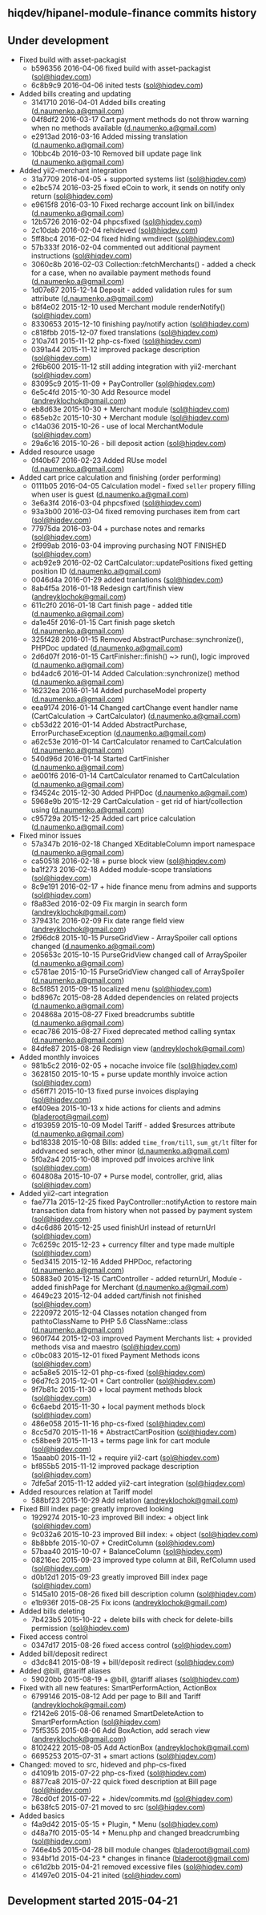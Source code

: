 hiqdev/hipanel-module-finance commits history
---------------------------------------------

## Under development

- Fixed build with asset-packagist
    - b596356 2016-04-06 fixed build with asset-packagist (sol@hiqdev.com)
    - 6c8b9c9 2016-04-06 inited tests (sol@hiqdev.com)
- Added bills creating and updating
    - 3141710 2016-04-01 Added bills creating (d.naumenko.a@gmail.com)
    - 04f8df2 2016-03-17 Cart payment methods do not throw warning when no methods available (d.naumenko.a@gmail.com)
    - e2913ad 2016-03-16 Added missing translation (d.naumenko.a@gmail.com)
    - 10bbc4b 2016-03-10 Removed bill update page link (d.naumenko.a@gmail.com)
- Added yii2-merchant integration
    - 31a7709 2016-04-05 + supported systems list (sol@hiqdev.com)
    - e2bc574 2016-03-25 fixed eCoin to work, it sends on notify only return (sol@hiqdev.com)
    - e9615f8 2016-03-10 Fixed recharge account link on bill/index (d.naumenko.a@gmail.com)
    - 12b5726 2016-02-04 phpcsfixed (sol@hiqdev.com)
    - 2c10dab 2016-02-04 rehideved (sol@hiqdev.com)
    - 5ff8bc4 2016-02-04 fixed hiding wmdirect (sol@hiqdev.com)
    - 57b333f 2016-02-04 commented out additional payment instructions (sol@hiqdev.com)
    - 3060c8b 2016-02-03 Collection::fetchMerchants() - added a check for a case, when no available payment methods found (d.naumenko.a@gmail.com)
    - 1d07e87 2015-12-14 Deposit - added validation rules for sum attribute (d.naumenko.a@gmail.com)
    - b8f4e02 2015-12-10 used Merchant module renderNotify() (sol@hiqdev.com)
    - 8330653 2015-12-10 finishing pay/notify action (sol@hiqdev.com)
    - c818fbb 2015-12-07 fixed translations (sol@hiqdev.com)
    - 210a741 2015-11-12 php-cs-fixed (sol@hiqdev.com)
    - 0391a44 2015-11-12 improved package description (sol@hiqdev.com)
    - 2f6b600 2015-11-12 still adding integration with yii2-merchant (sol@hiqdev.com)
    - 83095c9 2015-11-09 + PayController (sol@hiqdev.com)
    - 6e5c4fd 2015-10-30 Add Resource model (andreyklochok@gmail.com)
    - eb8d63e 2015-10-30 + Merchant module (sol@hiqdev.com)
    - 685eb2c 2015-10-30 + Merchant module (sol@hiqdev.com)
    - c14a036 2015-10-26 - use of local MerchantModule (sol@hiqdev.com)
    - 29a6c16 2015-10-26 - bill deposit action (sol@hiqdev.com)
- Added resource usage
    - 0f40b67 2016-02-23 Added RUse model (d.naumenko.a@gmail.com)
- Added cart price calculation and finishing (order performing)
    - 0111b05 2016-04-05 Calculation model - fixed `seller` propery filling when user is guest (d.naumenko.a@gmail.com)
    - 3e6a3f4 2016-03-04 phpcsfixed (sol@hiqdev.com)
    - 93a3b00 2016-03-04 fixed removing purchases item from cart (sol@hiqdev.com)
    - 77975da 2016-03-04 + purchase notes and remarks (sol@hiqdev.com)
    - 2f999ab 2016-03-04 improving purchasing NOT FINISHED (sol@hiqdev.com)
    - acb92e9 2016-02-02 CartCalculator::updatePositions fixed getting position ID (d.naumenko.a@gmail.com)
    - 0046d4a 2016-01-29 added tranlations (sol@hiqdev.com)
    - 8ab4f5a 2016-01-18 Redesign cart/finish view (andreyklochok@gmail.com)
    - 611c2f0 2016-01-18 Cart finish page - added title (d.naumenko.a@gmail.com)
    - da1e45f 2016-01-15 Cart finish page sketch (d.naumenko.a@gmail.com)
    - 325f428 2016-01-15 Removed AbstractPurchase::synchronize(), PHPDoc updated (d.naumenko.a@gmail.com)
    - 2d6d07f 2016-01-15 CartFinisher::finish() ~> run(), logic improved (d.naumenko.a@gmail.com)
    - bd4adc6 2016-01-14 Added Calculation::synchronize() method (d.naumenko.a@gmail.com)
    - 16232ea 2016-01-14 Added purchaseModel property (d.naumenko.a@gmail.com)
    - eea9174 2016-01-14 Changed cartChange event handler name (CartCalculation -> CartCalculator) (d.naumenko.a@gmail.com)
    - cb53d22 2016-01-14 Added AbstractPurchase, ErrorPurchaseException (d.naumenko.a@gmail.com)
    - a62c53e 2016-01-14 CartCalculator renamed to CartCalculation (d.naumenko.a@gmail.com)
    - 540d96d 2016-01-14 Started CartFinisher (d.naumenko.a@gmail.com)
    - ae001f6 2016-01-14 CartCalculator renamed to CartCalculation (d.naumenko.a@gmail.com)
    - f34524c 2015-12-30 Added PHPDoc (d.naumenko.a@gmail.com)
    - 5968e9b 2015-12-29 CartCalculation - get rid of hiart/collection using (d.naumenko.a@gmail.com)
    - c95729a 2015-12-25 Added cart price calculation (d.naumenko.a@gmail.com)
- Fixed minor issues
    - 57a347b 2016-02-18 Changed XEditableColumn import namespace (d.naumenko.a@gmail.com)
    - ca50518 2016-02-18 + purse block view (sol@hiqdev.com)
    - ba1f273 2016-02-18 Added module-scope translations (sol@hiqdev.com)
    - 8c9e191 2016-02-17 + hide finance menu from admins and supports (sol@hiqdev.com)
    - f8a83ed 2016-02-09 Fix margin in search form (andreyklochok@gmail.com)
    - 379431c 2016-02-09 Fix date range field view (andreyklochok@gmail.com)
    - 2f96dc8 2015-10-15 PurseGridView - ArraySpoiler call options changed (d.naumenko.a@gmail.com)
    - 205653c 2015-10-15 PurseGridView changed call of ArraySpoiler (d.naumenko.a@gmail.com)
    - c5781ae 2015-10-15 PurseGridView changed call of ArraySpoiler (d.naumenko.a@gmail.com)
    - 8c5f851 2015-09-15 localized menu (sol@hiqdev.com)
    - bd8967c 2015-08-28 Added dependencies on related projects (d.naumenko.a@gmail.com)
    - 204868a 2015-08-27 Fixed breadcrumbs subtitle (d.naumenko.a@gmail.com)
    - ecac786 2015-08-27 Fixed deprecated method calling syntax (d.naumenko.a@gmail.com)
    - 84dfe87 2015-08-26 Redisign view (andreyklochok@gmail.com)
- Added monthly invoices
    - 981b5c2 2016-02-05 + nocache invoice file (sol@hiqdev.com)
    - 3628150 2015-10-15 + purse update monthly invoice action (sol@hiqdev.com)
    - d56ff71 2015-10-13 fixed purse invoices displaying (sol@hiqdev.com)
    - ef409ea 2015-10-13 x hide actions for clients and admins (bladeroot@gmail.com)
    - d193959 2015-10-09 Model Tariff - added $resurces attribute (d.naumenko.a@gmail.com)
    - bd18338 2015-10-08 Bills: added `time_from/till`, `sum_gt/lt` filter for addvanced serach, other minor (d.naumenko.a@gmail.com)
    - 5f0a2a4 2015-10-08 improved pdf invoices archive link (sol@hiqdev.com)
    - 604808a 2015-10-07 + Purse model, controller, grid, alias (sol@hiqdev.com)
- Added yii2-cart integration
    - fae771a 2015-12-25 fixed PayController::notifyAction to restore main transaction data from history when not passed by payment system (sol@hiqdev.com)
    - d4c6d86 2015-12-25 used finishUrl instead of returnUrl (sol@hiqdev.com)
    - 7c6259c 2015-12-23 + currency filter and type made multiple (sol@hiqdev.com)
    - 5ed3415 2015-12-16 Added PHPDoc, refactoring (d.naumenko.a@gmail.com)
    - 50883e0 2015-12-15 CartController - added returnUrl, Module - added finishPage for Merchant (d.naumenko.a@gmail.com)
    - 4649c23 2015-12-04 added cart/finish not finished (sol@hiqdev.com)
    - 2220972 2015-12-04 Classes notation changed from pathtoClassName to PHP 5.6 ClassName::class (d.naumenko.a@gmail.com)
    - 960f744 2015-12-03 improved Payment Merchants list: + provided methods visa and maestro (sol@hiqdev.com)
    - c0bc083 2015-12-01 fixed Payment Methods icons (sol@hiqdev.com)
    - ac5a8e5 2015-12-01 php-cs-fixed (sol@hiqdev.com)
    - 96d7fc3 2015-12-01 + Cart controller (sol@hiqdev.com)
    - 9f7b81c 2015-11-30 + local payment methods block (sol@hiqdev.com)
    - 6c6aebd 2015-11-30 + local payment methods block (sol@hiqdev.com)
    - 486e058 2015-11-16 php-cs-fixed (sol@hiqdev.com)
    - 8cc5d70 2015-11-16 + AbstractCartPosition (sol@hiqdev.com)
    - c58bee9 2015-11-13 + terms page link for cart module (sol@hiqdev.com)
    - 15aaab0 2015-11-12 + require yii2-cart (sol@hiqdev.com)
    - bf855b5 2015-11-12 improved package description (sol@hiqdev.com)
    - 7dfe5af 2015-11-12 added yii2-cart integration (sol@hiqdev.com)
- Added resources relation at Tariff model
    - 588bf23 2015-10-29 Add relation (andreyklochok@gmail.com)
- Fixed Bill index page: greatly improved looking
    - 1929274 2015-10-23 improved Bill index: + object link (sol@hiqdev.com)
    - 9c032a6 2015-10-23 improved Bill index: + object (sol@hiqdev.com)
    - 8b8bbfe 2015-10-07 + CreditColumn (sol@hiqdev.com)
    - 57baa40 2015-10-07 + BalanceColumn (sol@hiqdev.com)
    - 08216ec 2015-09-23 improved type column at Bill, RefColumn used (sol@hiqdev.com)
    - d0b12d1 2015-09-23 greatly improved Bill index page (sol@hiqdev.com)
    - 5145a10 2015-08-26 fixed bill description column (sol@hiqdev.com)
    - e1b936f 2015-08-25 Fix icons (andreyklochok@gmail.com)
- Added bills deleting
    - 7b423b5 2015-10-22 + delete bills with check for delete-bills permission (sol@hiqdev.com)
- Fixed access control
    - 0347d17 2015-08-26 fixed access control (sol@hiqdev.com)
- Added bill/deposit redirect
    - d3dc841 2015-08-19 + bill/deposit redirect (sol@hiqdev.com)
- Added @bill, @tariff aliases
    - 59020bb 2015-08-19 + @bill, @tariff aliases (sol@hiqdev.com)
- Fixed with all new features: SmartPerformAction, ActionBox
    - 6799146 2015-08-12 Add per page to Bill and Tariff (andreyklochok@gmail.com)
    - f2142e6 2015-08-06 renamed SmartDeleteAction to SmartPerformAction (sol@hiqdev.com)
    - 75f5355 2015-08-06 Add BoxAction, add serach view (andreyklochok@gmail.com)
    - 8102422 2015-08-05 Add ActionBox (andreyklochok@gmail.com)
    - 6695253 2015-07-31 + smart actions (sol@hiqdev.com)
- Changed: moved to src, hideved and php-cs-fixed
    - d41091b 2015-07-22 php-cs-fixed (sol@hiqdev.com)
    - 8877ca8 2015-07-22 quick fixed description at Bill page (sol@hiqdev.com)
    - 78cd0cf 2015-07-22 + .hidev/commits.md (sol@hiqdev.com)
    - b638fc5 2015-07-21 moved to src (sol@hiqdev.com)
- Added basics
    - f4a9d42 2015-05-15 + Plugin, * Menu (sol@hiqdev.com)
    - d48a7f0 2015-05-14 + Menu.php and changed breadcrumbing (sol@hiqdev.com)
    - 746e4b5 2015-04-28 bill module changes (bladeroot@gmail.com)
    - 934bf1d 2015-04-23 * changes in finance (bladeroot@gmail.com)
    - c61d2bb 2015-04-21 removed excessive files (sol@hiqdev.com)
    - 41497e0 2015-04-21 inited (sol@hiqdev.com)

## Development started 2015-04-21

